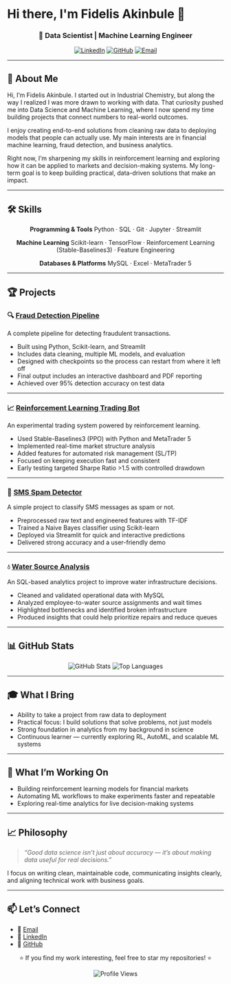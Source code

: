 # Hi there, I'm Fidelis Akinbule 👋

<div align="center">  

### 🚀 Data Scientist | Machine Learning Engineer

[![LinkedIn](https://img.shields.io/badge/LinkedIn-0077B5?style=for-the-badge\&logo=linkedin\&logoColor=white)](https://www.linkedin.com/in/fidelis-akinbule/)
[![GitHub](https://img.shields.io/badge/GitHub-100000?style=for-the-badge\&logo=github\&logoColor=white)](https://github.com/Fidelis-Akinbule)
[![Email](https://img.shields.io/badge/Email-D14836?style=for-the-badge\&logo=gmail\&logoColor=white)](mailto:Fakinbule@gmail.com)

</div>  

---

## 🎯 About Me

Hi, I’m Fidelis Akinbule. I started out in Industrial Chemistry, but along the way I realized I was more drawn to working with data. That curiosity pushed me into Data Science and Machine Learning, where I now spend my time building projects that connect numbers to real-world outcomes.

I enjoy creating end-to-end solutions from cleaning raw data to deploying models that people can actually use. My main interests are in financial machine learning, fraud detection, and business analytics.

Right now, I’m sharpening my skills in reinforcement learning and exploring how it can be applied to markets and decision-making systems. My long-term goal is to keep building practical, data-driven solutions that make an impact.

---

## 🛠️ Skills

<div align="center">  

**Programming & Tools**
Python · SQL · Git · Jupyter · Streamlit

**Machine Learning**
Scikit-learn · TensorFlow · Reinforcement Learning (Stable-Baselines3) · Feature Engineering

**Databases & Platforms**
MySQL · Excel · MetaTrader 5

</div>  

---

## 🏆 Projects

### 🔍 [Fraud Detection Pipeline](https://github.com/Fidelis-Akinbule/ComprehesiveFraudDetectionPipeline)

A complete pipeline for detecting fraudulent transactions.

* Built using Python, Scikit-learn, and Streamlit
* Includes data cleaning, multiple ML models, and evaluation
* Designed with checkpoints so the process can restart from where it left off
* Final output includes an interactive dashboard and PDF reporting
* Achieved over 95% detection accuracy on test data

---

### 📈 [Reinforcement Learning Trading Bot](https://github.com/Fidelis-Akinbule/ict-mmm_bot)

An experimental trading system powered by reinforcement learning.

* Used Stable-Baselines3 (PPO) with Python and MetaTrader 5
* Implemented real-time market structure analysis
* Added features for automated risk management (SL/TP)
* Focused on keeping execution fast and consistent
* Early testing targeted Sharpe Ratio >1.5 with controlled drawdown

---

### 📱 [SMS Spam Detector](https://github.com/Fidelis-Akinbule/Simple_SMS_Spam_Detection_Model)

A simple project to classify SMS messages as spam or not.

* Preprocessed raw text and engineered features with TF-IDF
* Trained a Naive Bayes classifier using Scikit-learn
* Deployed via Streamlit for quick and interactive predictions
* Delivered strong accuracy and a user-friendly demo

---

### 💧 [Water Source Analysis](https://github.com/Fidelis-Akinbule/Majidogo_project)

An SQL-based analytics project to improve water infrastructure decisions.

* Cleaned and validated operational data with MySQL
* Analyzed employee-to-water source assignments and wait times
* Highlighted bottlenecks and identified broken infrastructure
* Produced insights that could help prioritize repairs and reduce queues

---

## 📊 GitHub Stats

<div align="center">  

![GitHub Stats](https://github-readme-stats.vercel.app/api?username=Fidelis-Akinbule\&show_icons=true\&theme=radical\&hide_border=true)
![Top Languages](https://github-readme-stats.vercel.app/api/top-langs/?username=Fidelis-Akinbule\&layout=compact\&theme=radical\&hide_border=true)

</div>  

---

## 🎓 What I Bring

* Ability to take a project from raw data to deployment
* Practical focus: I build solutions that solve problems, not just models
* Strong foundation in analytics from my background in science
* Continuous learner — currently exploring RL, AutoML, and scalable ML systems

---

## 🚀 What I’m Working On

* Building reinforcement learning models for financial markets
* Automating ML workflows to make experiments faster and repeatable
* Exploring real-time analytics for live decision-making systems

---

## 📈 Philosophy

> *“Good data science isn’t just about accuracy — it’s about making data useful for real decisions.”*

I focus on writing clean, maintainable code, communicating insights clearly, and aligning technical work with business goals.

---

## 📫 Let’s Connect

* 📧 [Email](mailto:Fakinbule@gmail.com)
* 💼 [LinkedIn](https://www.linkedin.com/in/fidelis-akinbule/)
* 🐙 [GitHub](https://github.com/Fidelis-Akinbule)

<div align="center">  

⭐ If you find my work interesting, feel free to star my repositories! ⭐

![Profile Views](https://komarev.com/ghpvc/?username=Fidelis-Akinbule\&color=blueviolet\&style=flat-square)

</div>  

